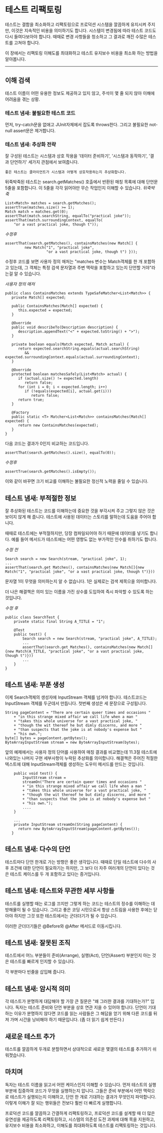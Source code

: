 # 테스트 리팩토링

테스트는 결함을 최소화하고 리팩토링으로 프로덕션 시스템을 깔끔하게 유지시켜 주지만, 이것은 지속적인 비용을 의미하기도 합니다. 시스템이 변경됨에 따라 테스트 코드도 다시 들여다보아야 합니다. 때때로 변경 사항들을 청소하고 그 결과로 깨진 수많은 테스트를 고쳐야 합니다.

이 장에서는 리팩토링 이해도를 최대화하고 테스트 유지보수 비용을 최소화 하는 방법을 알아봅니다.

---
## 이해 검색

테스트 이름이 어떤 유용한 정보도 제공하고 있지 않고, 주석이 몇 줄 되지 않아 이해에 어려움을 겪는 상황.

### 테스트 냄새: 불필요한 테스트 코드

먼저, try-catch문을 없애고 JUnit자체에서 잡도록 throws한다. 
그리고 불필요한 not-null assert문은 제거합니다.

### 테스트 냄새: 추상화 전략
잘 구성된 테스트는 시스템과 상호 작용을 '데이터 준비하기', '시스템과 동작하기', '결과 단언하기' 세가지 관점에서 보여줍니다.

```
좋은 테스트는 클라이언트가 시스템과 어떻게 상호작용하는지 추상화합니다.
```

뒤죽박죽된 테스트는 search.getMatches() 호출에서 반환된 매칭 목록에 대해 단언문 5줄을 포함합니다. 이 5줄을 각각 읽어야만 무슨 작업인지 이해할 수 있습니다.
*뒤죽박죽*
```
List<Match> matches = search.getMatches();
assertTrue(matches.size() >= 1);
Match match = matches.get(0);
assertThat(match.searchString, equalTo("practical joke"));
assertThat(match.surroundingContext, equalTo(
    "or a vast practical joke, though t"));
````

*수정후*
```
assertThat(search.getMatches(), containsMatches(new Match[] { 
         new Match("1", "practical joke", 
                   "or a vast practical joke, though t") }));
```
수정후 코드를 보면 사용자 정의 매처는 "matches 변수는 Match객체를 한 개 포함하고 있는데, 그 객체는 특정 검색 문자열과 주변 맥락을 포함하고 있는지 단언할 거야"라는걸 알 수 있습니다.

*사용자 정의 매처*
```
public class ContainsMatches extends TypeSafeMatcher<List<Match>> {
   private Match[] expected;

   public ContainsMatches(Match[] expected) {
      this.expected = expected;
   }

   @Override
   public void describeTo(Description description) {
      description.appendText("<" + expected.toString() + ">");
   }

   private boolean equals(Match expected, Match actual) {
      return expected.searchString.equals(actual.searchString)
         && expected.surroundingContext.equals(actual.surroundingContext);
   }

   @Override
   protected boolean matchesSafely(List<Match> actual) {
      if (actual.size() != expected.length)
         return false;
      for (int i = 0; i < expected.length; i++)
         if (!equals(expected[i], actual.get(i)))
            return false;
      return true;
   }

   @Factory
   public static <T> Matcher<List<Match>> containsMatches(Match[] expected) {
      return new ContainsMatches(expected);
   }
}
```

다음 코드는 결과가 0인지 비교하는 코드입니다.
```
assertThat(search.getMatches().size(), equalTo(0));
```

*수정후*
```
assertTrue(search.getMatches().isEmpty());
```
이와 같이 바꾸면 크기 비교를 이해하는 불필요한 정신적 노력을 줄일 수 있습니다.

## 테스트 냄새: 부적절한 정보
잘 추상화된 테스트는 코드를 이해하는데 중요한 것을 부각시켜 주고 그렇지 않은 것은 보이지 않게 해 줍니다. 테스트에 사용된 데이터는 스토리를 말하는데 도움을 주어야 합니다.

때때로 테스트에는 부적절하지만, 당장 컴파일되어야 하기 때문에 데이터를 넣기도 합니다. 예를 들어 메서드가 테스트에는 어떤 영향도 없는 부가적인 인수를 취하기도 합니다.

*수정 전*
```
Search search = new Search(stream, "practical joke", 1);
... 
assertThat(search.get Matches(), containsMatches(new Match[]{new Match("1", "practical joke", "or a vast practical joke, though t")}))
```

문자열 1이 무엇을 의미하는지 알 수 없습니다. 1은 실제로는 검색 제목으을 의미합니다.

더 나은 해결책은 의미 있는 이름을 가진 상수를 도입하여 즉시 파악할 수 있도록 하는 것입니다.

*수정 후*
```
public class SearchTest {
    private static final String A_TITLE = "1";

    @Test
    public test() {
        Search search = new Search(stream, "practical joke", A_TITLE);
        ...
        assertThat(search.get Matches(), containsMatches(new Match[]{new Match(A_TITLE, "practical joke", "or a vast practical joke, though t")}))
        ...
    }
}
```
## 테스트 냄새: 부푼 생성
이제 Search객체의 생성자에 InputStream 객체를 넘겨야 합니다. 테스트코드는 InputStream 객체를 두군데서 만듭니다. 첫번째 생성은 세 문장으로 구성됩니다.

```
String pageContent = "There are certain queer times and occasions "
    + "in this strange mixed affair we call life when a man "
    + "takes this whole universe for a vast practical joke, "
    + "though the wit thereof he but dimly discerns, and more "
    + "than suspects that the joke is at nobody's expense but "
    + "his own.";
byte[] bytes = pageContent.getBytes();
ByteArrayInputStream stream = new ByteArrayInputStream(bytes);
```
앞의 예제에서는 사용자 정의 단어를 사용하여 매칭 결과를 비교했는데 11.3절 테스트에 나와있는 나머지 구현 세부사항이 누락된 추상화를 의미합니다. 해결책은 주어진 적절한 텍스트에 대해 InputStream객체를 생성하는 도우미 메서드를 만드는 것입니다.

```
    public void test() {
        InputStream stream =
        streamOn("There are certain queer times and occasions "
        + "in this strange mixed affair we call life when a man "
        + "takes this whole universe for a vast practical joke, "
        + "though the wit thereof he but dimly discerns, and more "
        + "than suspects that the joke is at nobody's expense but "
        + "his own.");
        ....
    }
    
    ...
    private InputStream streamOn(String pageContent) {
      return new ByteArrayInputStream(pageContent.getBytes());
   }
```
## 테스트 냄새: 다수의 단언

테스트마다 단언 한개로 가는 방향은 좋은 생각입니다. 때때로 단일 테스트에 다수의 사후 조건에 대한 단언이 필요하기는 하지만, 그 보다 더 자주 여러개의 단언이 있다는 것은 테스트 케이스를 두 개 포함하고 있다는 증거입니다.

## 테스트 냄새: 테스트와 무관한 세부 사항들
테스트를 실행할 때는 로그를 끄지만 그렇게 하는 코드는 테스트의 정수를 이해하는 데 방해물이 될 수 있습니다. 그리고 좋은 코딩 시민으로서 항상 스트림을 사용한 후에는 닫아야 하지만 그것 또한 테스트에서는 군더더기가 될 수 있습니다.

이러한 군더더기들은 @Before와 @After 메서드로 이동시킵니다.

## 테스트 냄새: 잘못된 조직
테스트에서 어느 부분들이 준비(Arrange), 실행(Act), 단언(Assert) 부분인지 아는 것은 테스트를 빠르게 인지할 수 있습니다.

각 부분마다 빈줄을 삽입해 줍니다.


## 테스트 냄새: 암시적 의미 
각 테스트가 분명하게 대답해야 할 가장 큰 질문은 "왜 그러한 결과를 기대하는가?" 입니다. 독자는 테스트 준비와 단언 부분을 상호 연관 지을 수 있어야 합니다. 단언이 기대하는 이유가 분명하지 않다면 코드를 읽는 사람들은 그 해답을 얻기 위해 다른 코드를 뒤져 가며 시간을 낭비해야 하기 때문입니다. (좀 더 읽기 쉽게 만든다.)

## 새로운 테스트 추가
테스트를 깔끔하게 두개로 분할하면서 상대적으로 새로운 몇갤의 테스트를 추가하기 쉬워졋습니다.

## 마치며
독자는 테스트 이름을 읽고서 어떤 케이스인지 이해할 수 있습니다. 먼저 테스트의 실행 부분에 집중하여 코드가 무엇을 실행하는지 압니다. 그들은 준비 부분에서 어떤 맥락으로 테스트가 실행되는지 이해하고, 단언 한 개로 기대하는 결과가 무엇인지 파악합니다. 이렇게 이해가 잘 되는 행위들은 전보다 훨씬 더 빠르게 실행합니다.

프로덕션 코드를 깔끔하고 간결하게 리팩토링하고, 프로덕션 코드를 설계할 때 더 많은 유연성을 제공하도록 리팩토링하고, 시스템의 의존성 도전 과제에 대해 목을 지원하고, 유지보수 비용을 최소화하고, 이해도를 최대화하도록 테스트를 리팩토링하는 것입니다.
